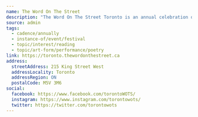 ```yaml
---
name: The Word On The Street
description: "The Word On The Street Toronto is an annual celebration of storytelling, ideas and imagination, hosting Canada's largest FREE book and magazine festival, and promoting great books by Canadian and Indigenous authors year-round."
source: admin
tags:
  - cadence/annually
  - instance-of/event/festival
  - topic/interest/reading
  - topic/art-form/performance/poetry
link: https://toronto.thewordonthestreet.ca
address:
  streetAddress: 215 King Street West
  addressLocality: Toronto
  addressRegion: ON
  postalCode: M5V 3M6
social:
  facebook: https://www.facebook.com/torontoWOTS/
  instagram: https://www.instagram.com/torontowots/
  twitter: https://twitter.com/torontowots
---
```

